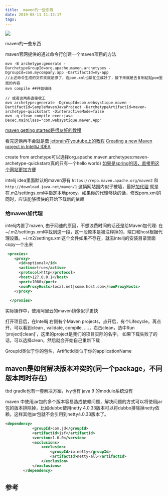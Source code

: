 ```yaml
---
title:  maven的一些东西
date: 2019-08-11 11:13:17
tags:
---
```



![](https://www.haldir66.ga/static/imgs/FreshSalt_ZH-CN12818759319_1920x1080.jpg)

maven的一些东西
<!--more-->


maven官网提供的通过命令行创建一个maven项目的方法
```shell
mvn -B archetype:generate -DarchetypeGroupId=org.apache.maven.archetypes -DgroupId=com.mycompany.app -DartifactId=my-app
//上述命令生成的文件夹就足够了，连pom.xml也帮忙生成好了，接下来就是去复制粘贴pom里面的内容
mvn compile ##开始编译

// 或者这两条直接收工
mvn archetype:generate -DgroupId=com.websystique.maven -DartifactId=SampleMavenJavaProject -DarchetypeArtifactId=maven-archetype-quickstart -DinteractiveMode=false
mvn -q clean compile exec:java  -Dexec.mainClass="com.websystique.maven.App"
```


[maven getting started是很友好的教程](https://maven.apache.org/guides/getting-started/index.html#How_do_I_make_my_first_Maven_project)

看完这俩再不会就是蠢
[jetbrain在youtube上的教程](https://www.youtube.com/watch?v=pt3uB0sd5kY)
[Creating a new Maven project in IntelliJ IDEA](https://www.packtpub.com/mapt/book/application_development/9781785286124/2/ch02lvl1sec24/creating-a-new-maven-project-in-intellij-idea)

create from archetype可以选择org.apache.maven.archetypes:maven-archetype-quickstart(真的只有一个hello world)
[如果是spring的话，直接用这个网站更加方便](https://start.spring.io/)


intelij idea里面默认的maven源有
`https://repo.maven.apache.org/maven2`
和`http://download.java.net/maven/1`
这俩网站国内似乎被墙，最好[加代理](https://stackoverflow.com/questions/1784132/intellij-community-cant-use-http-proxy-for-maven/26483623#26483623) 就是在.m2/settings.xml中指定本地proxy。如果你的代理够快的话，修改pom.xml的同时，应该能够很快的开始下载新的依赖

### 给maven加代理
intelij内置了maven, 由于网速的原因，不想浪费时间的话还是给Maven加代理:
在~/.m2/settings.xml中找到这一段，这一段原本是被注释掉的，端口和host根据代理设置。~/.m2/settings.xml这个文件如果不存在，就去intelij的安装目录里面copy一个出来
```xml
 <proxies>
    <proxy>
      <id>optional</id>
      <active>true</active>
      <protocol>http</protocol>
      <host>127.0.0.1</host>
      <port>1080</port>
      <nonProxyHosts>local.net|some.host.com</nonProxyHosts>
    </proxy>
  
  </proxies>
```
实际操作中，使用阿里云的maven镜像似乎更快



打开项目后，在Intellij 右侧有个Maven projects，点开后，有个Lifecycle，再点开，可以看到clean , validate, compile, ….，右击clean，选中Run ‘project[clean]’，这里的project是我们的项目实际的名字。
如果下载失败了的话，可以选择clean，然后就会开始自己重新下载

GroupId类似于你的包名，ArtifictId类似于你的applicationName

 
## maven是如何解决版本冲突的(同一个package，不同版本同时存在)
tbd
gradle也有一套解决方案，ivy也有
java 9 的module系统没有

maven 中使用jar包的多个版本容易造成依赖问题，解决问题的方式可以将使用jar包的版本排除掉，比如dubbo使用netty 4.0.33版本可以将dubbo排除掉netty依赖，这样其他jar包就不会引用到netty4.0.33版本了。
```xml
<dependency>
            <groupId>com.jd</groupId>
            <artifactId>jsf</artifactId>
            <version>1.6.0</version>
            <exclusions>
                <exclusion>
                    <groupId>io.netty</groupId>
                    <artifactId>netty-all</artifactId>
                </exclusion>
            </exclusions>
        </dependency>
```

## 参考
